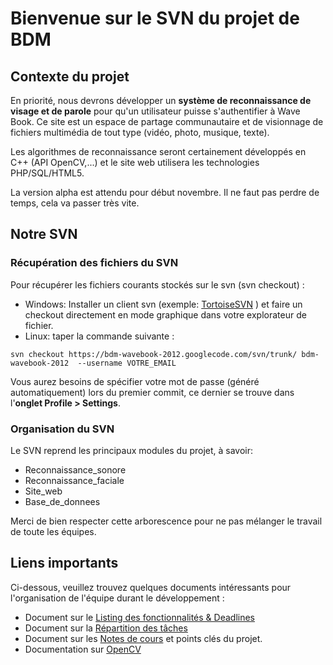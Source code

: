 # Bienvenue sur le SVN du projet de BDM #

## Contexte du projet ##

En priorité, nous devrons développer un **système de reconnaissance de visage et de parole** pour qu'un utilisateur puisse s'authentifier à Wave Book. Ce site est un espace de partage communautaire et de visionnage de fichiers multimédia de tout type (vidéo, photo, musique, texte).

Les algorithmes de reconnaissance seront certainement développés en C++ (API OpenCV,...) et le site web utilisera les technologies PHP/SQL/HTML5.

La version alpha est attendu pour début novembre. Il ne faut pas perdre de temps, cela va passer très vite.

## Notre SVN ##

### Récupération des fichiers du SVN ###

Pour récupérer les fichiers courants stockés sur le svn (svn checkout) :
  * Windows: Installer un client svn (exemple: [TortoiseSVN](http://tortoisesvn.net/downloads.html) ) et faire un checkout directement en mode graphique dans votre explorateur de fichier.
  * Linux:  taper la commande suivante :
```
svn checkout https://bdm-wavebook-2012.googlecode.com/svn/trunk/ bdm-wavebook-2012  --username VOTRE_EMAIL
```

Vous aurez besoins de spécifier votre mot de passe (généré automatiquement) lors du premier commit, ce dernier se trouve dans l'**onglet Profile > Settings**.

### Organisation du SVN ###

Le SVN reprend les principaux modules du projet, à savoir:
  * Reconnaissance\_sonore
  * Reconnaissance\_faciale
  * Site\_web
  * Base\_de\_donnees

Merci de bien respecter cette arborescence pour ne pas mélanger le travail de toute les équipes.

## Liens importants ##

Ci-dessous, veuillez trouvez quelques documents intéressants pour l'organisation de l'équipe durant le développement :
  * Document sur le [Listing des fonctionnalités & Deadlines](https://docs.google.com/document/d/1z94M5koBuRT8DGv-jz8hVhOsPx4-m86ZCkQQDBOFCvs/edit)
  * Document sur la [Répartition des tâches](.md)
  * Document sur les [Notes de cours](https://docs.google.com/document/d/1YlCwnxMVAFP16r2kt_leIv53t2DhTliPUe_hM9w2f54/edit) et points clés du projet.
  * Documentation sur [OpenCV](http://opencv.willowgarage.com/wiki/)